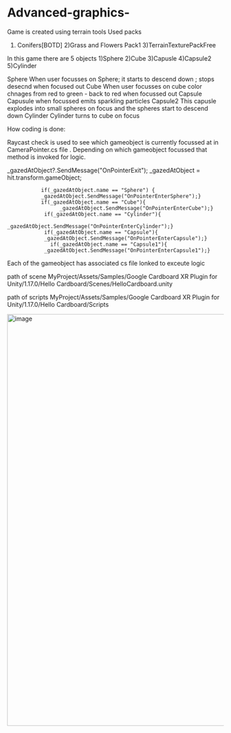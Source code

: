 # Advanced-graphics-
Game is created using terrain tools 
Used packs
1) Conifers[BOTD]
2)Grass and Flowers Pack1
3)TerrainTexturePackFree

In this game there are 5 objects 
1)Sphere
2)Cube
3)Capusle
4)Capsule2
5)Cylinder

Sphere
 When user focusses on Sphere; it starts to descend down ; stops desecnd when focused out
Cube
When user focusses on cube color chnages from red to green - back to red when focussed out
Capsule
 Capusule when focussed emits sparkling particles
Capsule2
  This capusle explodes into small spheres on focus  and the spheres start to descend down
Cylinder
  Cylinder turns to cube on focus
  
 How coding is done:
 
 Raycast check is used to see which gameobject is currently focussed at in CameraPointer.cs file .
 Depending on which gameobject focussed that method is invoked for logic.
 
  
  _gazedAtObject?.SendMessage("OnPointerExit");
                _gazedAtObject = hit.transform.gameObject;
               
               if(_gazedAtObject.name == "Sphere") {
               _gazedAtObject.SendMessage("OnPointerEnterSphere");}
               if(_gazedAtObject.name == "Cube"){
                     _gazedAtObject.SendMessage("OnPointerEnterCube");}
                if(_gazedAtObject.name == "Cylinder"){
                      _gazedAtObject.SendMessage("OnPointerEnterCylinder");}
                if(_gazedAtObject.name == "Capsule"){
                _gazedAtObject.SendMessage("OnPointerEnterCapsule");}
                  if(_gazedAtObject.name == "Capsule1"){
                _gazedAtObject.SendMessage("OnPointerEnterCapsule1");}
  
  Each of the gameobject has associated cs file lonked to exceute logic
  
  path of scene MyProject/Assets/Samples/Google Cardboard XR Plugin for Unity/1.17.0/Hello Cardboard/Scenes/HelloCardboard.unity
  
  path of scripts MyProject/Assets/Samples/Google Cardboard XR Plugin for Unity/1.17.0/Hello Cardboard/Scripts
  
  
  
  
  
  <img width="957" alt="image" src="https://user-images.githubusercontent.com/59860538/186444584-0e95fbbf-39fd-4cbc-83aa-a5f1ec285b3c.png">

  
